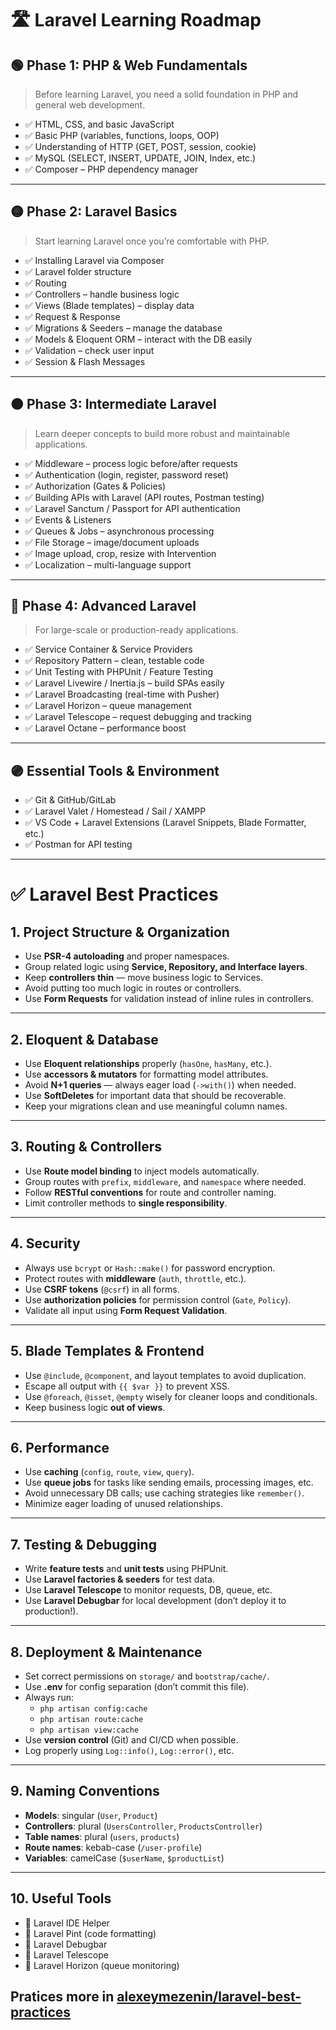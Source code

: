 # 🛣️ Laravel Learning Roadmap

## 🟢 Phase 1: PHP & Web Fundamentals
> Before learning Laravel, you need a solid foundation in PHP and general web development.

- ✅ HTML, CSS, and basic JavaScript  
- ✅ Basic PHP (variables, functions, loops, OOP)  
- ✅ Understanding of HTTP (GET, POST, session, cookie)  
- ✅ MySQL (SELECT, INSERT, UPDATE, JOIN, Index, etc.)  
- ✅ Composer – PHP dependency manager  

---

## 🟡 Phase 2: Laravel Basics
> Start learning Laravel once you’re comfortable with PHP.

- ✅ Installing Laravel via Composer  
- ✅ Laravel folder structure  
- ✅ Routing  
- ✅ Controllers – handle business logic  
- ✅ Views (Blade templates) – display data  
- ✅ Request & Response  
- ✅ Migrations & Seeders – manage the database  
- ✅ Models & Eloquent ORM – interact with the DB easily  
- ✅ Validation – check user input  
- ✅ Session & Flash Messages  

---

## 🟠 Phase 3: Intermediate Laravel
> Learn deeper concepts to build more robust and maintainable applications.

- ✅ Middleware – process logic before/after requests  
- ✅ Authentication (login, register, password reset)  
- ✅ Authorization (Gates & Policies)  
- ✅ Building APIs with Laravel (API routes, Postman testing)  
- ✅ Laravel Sanctum / Passport for API authentication  
- ✅ Events & Listeners  
- ✅ Queues & Jobs – asynchronous processing  
- ✅ File Storage – image/document uploads  
- ✅ Image upload, crop, resize with Intervention  
- ✅ Localization – multi-language support  

---

## 🔵 Phase 4: Advanced Laravel
> For large-scale or production-ready applications.

- ✅ Service Container & Service Providers  
- ✅ Repository Pattern – clean, testable code  
- ✅ Unit Testing with PHPUnit / Feature Testing  
- ✅ Laravel Livewire / Inertia.js – build SPAs easily  
- ✅ Laravel Broadcasting (real-time with Pusher)  
- ✅ Laravel Horizon – queue management  
- ✅ Laravel Telescope – request debugging and tracking  
- ✅ Laravel Octane – performance boost  

---

## 🟣 Essential Tools & Environment

- ✅ Git & GitHub/GitLab  
- ✅ Laravel Valet / Homestead / Sail / XAMPP  
- ✅ VS Code + Laravel Extensions (Laravel Snippets, Blade Formatter, etc.)  
- ✅ Postman for API testing  

---



# ✅ Laravel Best Practices

## 1. Project Structure & Organization

- Use **PSR-4 autoloading** and proper namespaces.
- Group related logic using **Service, Repository, and Interface layers**.
- Keep **controllers thin** — move business logic to Services.
- Avoid putting too much logic in routes or controllers.
- Use **Form Requests** for validation instead of inline rules in controllers.

---

## 2. Eloquent & Database

- Use **Eloquent relationships** properly (`hasOne`, `hasMany`, etc.).
- Use **accessors & mutators** for formatting model attributes.
- Avoid **N+1 queries** — always eager load (`->with()`) when needed.
- Use **SoftDeletes** for important data that should be recoverable.
- Keep your migrations clean and use meaningful column names.

---

## 3. Routing & Controllers

- Use **Route model binding** to inject models automatically.
- Group routes with `prefix`, `middleware`, and `namespace` where needed.
- Follow **RESTful conventions** for route and controller naming.
- Limit controller methods to **single responsibility**.

---

## 4. Security

- Always use `bcrypt` or `Hash::make()` for password encryption.
- Protect routes with **middleware** (`auth`, `throttle`, etc.).
- Use **CSRF tokens** (`@csrf`) in all forms.
- Use **authorization policies** for permission control (`Gate`, `Policy`).
- Validate all input using **Form Request Validation**.

---

## 5. Blade Templates & Frontend

- Use `@include`, `@component`, and layout templates to avoid duplication.
- Escape all output with `{{ $var }}` to prevent XSS.
- Use `@foreach`, `@isset`, `@empty` wisely for cleaner loops and conditionals.
- Keep business logic **out of views**.

---

## 6. Performance

- Use **caching** (`config`, `route`, `view`, `query`).
- Use **queue jobs** for tasks like sending emails, processing images, etc.
- Avoid unnecessary DB calls; use caching strategies like `remember()`.
- Minimize eager loading of unused relationships.

---

## 7. Testing & Debugging

- Write **feature tests** and **unit tests** using PHPUnit.
- Use **Laravel factories & seeders** for test data.
- Use **Laravel Telescope** to monitor requests, DB, queue, etc.
- Use **Laravel Debugbar** for local development (don’t deploy it to production!).

---

## 8. Deployment & Maintenance

- Set correct permissions on `storage/` and `bootstrap/cache/`.
- Use **.env** for config separation (don’t commit this file).
- Always run:
  - `php artisan config:cache`
  - `php artisan route:cache`
  - `php artisan view:cache`
- Use **version control** (Git) and CI/CD when possible.
- Log properly using `Log::info()`, `Log::error()`, etc.

---

## 9. Naming Conventions

- **Models**: singular (`User`, `Product`)
- **Controllers**: plural (`UsersController`, `ProductsController`)
- **Table names**: plural (`users`, `products`)
- **Route names**: kebab-case (`/user-profile`)
- **Variables**: camelCase (`$userName`, `$productList`)

---

## 10. Useful Tools

- 🔧 Laravel IDE Helper  
- 🔧 Laravel Pint (code formatting)  
- 🔧 Laravel Debugbar  
- 🔧 Laravel Telescope  
- 🔧 Laravel Horizon (queue monitoring)
  
## Pratices more in [alexeymezenin/laravel-best-practices](http://github.com/alexeymezenin/laravel-best-practices)
